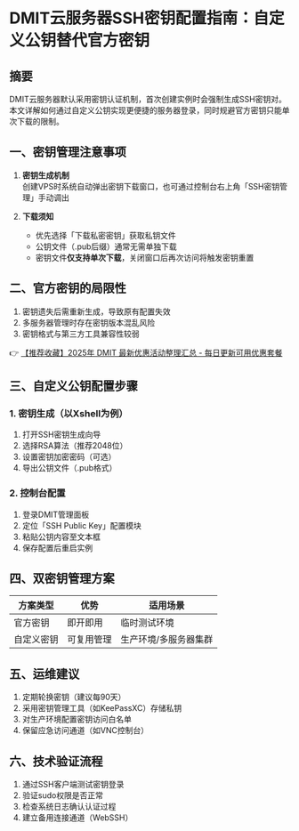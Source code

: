 # DMIT云服务器SSH密钥配置指南：自定义公钥替代官方密钥

## 摘要
DMIT云服务器默认采用密钥认证机制，首次创建实例时会强制生成SSH密钥对。本文详解如何通过自定义公钥实现更便捷的服务器登录，同时规避官方密钥只能单次下载的限制。

## 一、密钥管理注意事项
1. **密钥生成机制**  
   创建VPS时系统自动弹出密钥下载窗口，也可通过控制台右上角「SSH密钥管理」手动调出
   
2. **下载须知**  
   - 优先选择「下载私密密钥」获取私钥文件
   - 公钥文件（.pub后缀）通常无需单独下载
   - 密钥文件**仅支持单次下载**，关闭窗口后再次访问将触发密钥重置

## 二、官方密钥的局限性
1. 密钥遗失后需重新生成，导致原有配置失效
2. 多服务器管理时存在密钥版本混乱风险
3. 密钥格式与第三方工具兼容性较弱

👉 [【推荐收藏】2025年 DMIT 最新优惠活动整理汇总 - 每日更新可用优惠套餐](https://bit.ly/dmit_coupon)

## 三、自定义公钥配置步骤
### 1. 密钥生成（以Xshell为例）
1. 打开SSH密钥生成向导
2. 选择RSA算法（推荐2048位）
3. 设置密钥加密密码（可选）
4. 导出公钥文件（.pub格式）

### 2. 控制台配置
1. 登录DMIT管理面板
2. 定位「SSH Public Key」配置模块
3. 粘贴公钥内容至文本框
4. 保存配置后重启实例

## 四、双密钥管理方案
| 方案类型 | 优势 | 适用场景 |
|---------|------|---------|
| 官方密钥 | 即开即用 | 临时测试环境 |
| 自定义密钥 | 可复用管理 | 生产环境/多服务器集群 |

## 五、运维建议
1. 定期轮换密钥（建议每90天）
2. 采用密钥管理工具（如KeePassXC）存储私钥
3. 对生产环境配置密钥访问白名单
4. 保留应急访问通道（如VNC控制台）

## 六、技术验证流程
1. 通过SSH客户端测试密钥登录
2. 验证sudo权限是否正常
3. 检查系统日志确认认证过程
4. 建立备用连接通道（WebSSH）